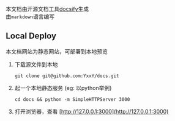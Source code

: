 
本文档由开源文档工具[docsify](https://github.com/docsifyjs/docsify)生成  
由`markdown`语言编写  

## Local Deploy
本文档网站为静态网站，可部署到本地预览

1. 下载源文件到本地
    ```shell
    git clone git@github.com:YxxY/docs.git 
    ```
2. 起一个本地静态服务 (eg: 以python举例)
    ```shell
    cd docs && python -m SimpleHTTPServer 3000
    ``` 
3. 打开浏览器，查看 [http://127.0.0.1:3000](http://127.0.0.1:3000)
